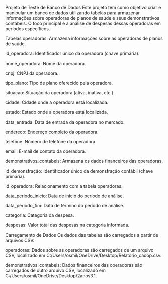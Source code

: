 Projeto de Teste de Banco de Dados
Este projeto tem como objetivo criar e manipular um banco de dados utilizando tabelas para armazenar informações sobre operadoras de planos de saúde e seus demonstrativos contábeis. O foco principal é a análise de despesas dessas operadoras em períodos específicos.

Tabelas
operadoras: Armazena informações sobre as operadoras de planos de saúde.

id_operadora: Identificador único da operadora (chave primária).

nome_operadora: Nome da operadora.

cnpj: CNPJ da operadora.

tipo_plano: Tipo de plano oferecido pela operadora.

situacao: Situação da operadora (ativa, inativa, etc.).

cidade: Cidade onde a operadora está localizada.

estado: Estado onde a operadora está localizada.

data_entrada: Data de entrada da operadora no mercado.

endereco: Endereço completo da operadora.

telefone: Número de telefone da operadora.

email: E-mail de contato da operadora.

demonstrativos_contabeis: Armazena os dados financeiros das operadoras.

id_demonstração: Identificador único da demonstração contábil (chave primária).

id_operadora: Relacionamento com a tabela operadoras.

data_periodo_inicio: Data de início do período de análise.

data_periodo_fim: Data de término do período de análise.

categoria: Categoria da despesa.

despesas: Valor total das despesas na categoria informada.

Carregamento de Dados
Os dados das tabelas são carregados a partir de arquivos CSV:

operadoras: Dados sobre as operadoras são carregados de um arquivo CSV, localizado em C:/Users/osmil/OneDrive/Desktop/Relatorio_cadop.csv.

demonstrativos_contabeis: Dados financeiros das operadoras são carregados de outro arquivo CSV, localizado em C:/Users/osmil/OneDrive/Desktop/2anos3.1.
